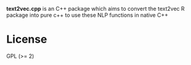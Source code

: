 **text2vec.cpp** is an C++ package which aims to convert the text2vec R package into pure c++ to use these NLP functions in native C++ 
# License

GPL (>= 2)

